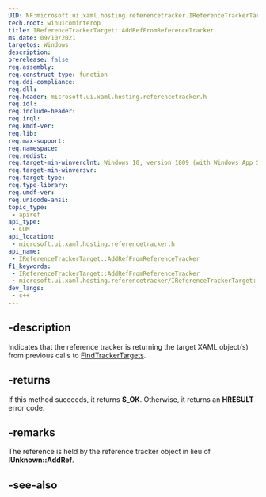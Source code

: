 ```yaml
---
UID: NF:microsoft.ui.xaml.hosting.referencetracker.IReferenceTrackerTarget.AddRefFromReferenceTracker
tech.root: winuicominterop
title: IReferenceTrackerTarget::AddRefFromReferenceTracker
ms.date: 09/10/2021
targetos: Windows
description: 
prerelease: false
req.assembly: 
req.construct-type: function
req.ddi-compliance: 
req.dll: 
req.header: microsoft.ui.xaml.hosting.referencetracker.h
req.idl: 
req.include-header: 
req.irql: 
req.kmdf-ver: 
req.lib: 
req.max-support: 
req.namespace: 
req.redist: 
req.target-min-winverclnt: Windows 10, version 1809 (with Windows App SDK 0.5 or later)
req.target-min-winversvr: 
req.target-type: 
req.type-library: 
req.umdf-ver: 
req.unicode-ansi: 
topic_type:
 - apiref
api_type:
 - COM
api_location:
 - microsoft.ui.xaml.hosting.referencetracker.h
api_name:
 - IReferenceTrackerTarget::AddRefFromReferenceTracker
f1_keywords:
 - IReferenceTrackerTarget::AddRefFromReferenceTracker
 - microsoft.ui.xaml.hosting.referencetracker/IReferenceTrackerTarget::AddRefFromReferenceTracker
dev_langs:
 - c++
---
```


## -description

Indicates that the reference tracker is returning the target XAML object(s) from previous calls to [FindTrackerTargets](nf-microsoft-ui-xaml-hosting-referencetracker-ireferencetracker-findtrackertargets.md).

## -returns

If this method succeeds, it returns **S_OK**. Otherwise, it returns an **HRESULT** error code.

## -remarks

The reference is held by the reference tracker object in lieu of **IUnknown::AddRef**.

## -see-also
